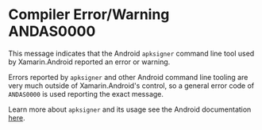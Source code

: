# Compiler Error/Warning ANDAS0000

This message indicates that the Android `apksigner` command line tool used by
Xamarin.Android reported an error or warning.

Errors reported by `apksigner` and other Android command line tooling are very
much outside of Xamarin.Android's control, so a general error code of
`ANDAS0000` is used reporting the exact message.

Learn more about `apksigner` and its usage see the Android documentation
[here][apksigner].

[apksigner]: https://developer.android.com/studio/command-line/apksigner

